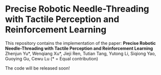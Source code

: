 # Precise Robotic Needle-Threading with Tactile Perception and Reinforcement Learning

This repository contains the implementation of the paper:
**Precise Robotic Needle-Threading with Tactile Perception and Reinforcement Learning**
Zhenjun Yu*, Wenqiang Xu*, Jieji Ren, Tutian Tang, Yutong Li, Siqiong Yao, Guoying Gu, Cewu Lu (* = Equal contribution)

The code will be released soon!
